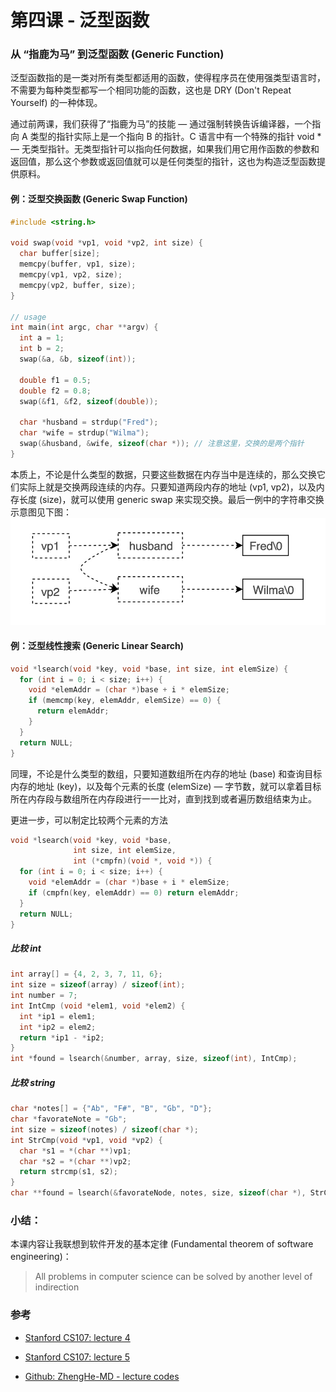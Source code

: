 # 第四课 - 泛型函数

### 从 “指鹿为马” 到泛型函数 \(Generic Function\)

泛型函数指的是一类对所有类型都适用的函数，使得程序员在使用强类型语言时，不需要为每种类型都写一个相同功能的函数，这也是 DRY \(Don't Repeat Yourself\) 的一种体现。

通过前两课，我们获得了“指鹿为马”的技能 — 通过强制转换告诉编译器，一个指向 A 类型的指针实际上是一个指向 B 的指针。C 语言中有一个特殊的指针 void \* — 无类型指针。无类型指针可以指向任何数据，如果我们用它用作函数的参数和返回值，那么这个参数或返回值就可以是任何类型的指针，这也为构造泛型函数提供原料。

#### 例：泛型交换函数 \(Generic Swap Function\)

```c
#include <string.h>

void swap(void *vp1, void *vp2, int size) {
  char buffer[size];
  memcpy(buffer, vp1, size);
  memcpy(vp1, vp2, size);
  memcpy(vp2, buffer, size);
}

// usage
int main(int argc, char **argv) {
  int a = 1;
  int b = 2;
  swap(&a, &b, sizeof(int));
  
  double f1 = 0.5;
  double f2 = 0.8;
  swap(&f1, &f2, sizeof(double));
  
  char *husband = strdup("Fred");
  char *wife = strdup("Wilma");
  swap(&husband, &wife, sizeof(char *)); // 注意这里，交换的是两个指针
}
```

本质上，不论是什么类型的数据，只要这些数据在内存当中是连续的，那么交换它们实际上就是交换两段连续的内存。只要知道两段内存的地址 \(vp1, vp2\)，以及内存长度 \(size\)，就可以使用 generic swap 来实现交换。最后一例中的字符串交换示意图见下图：![](/assets/cs107-lecture-4-swap-string.jpg)

#### 例：泛型线性搜索 \(Generic Linear Search\)

```c
void *lsearch(void *key, void *base, int size, int elemSize) {
  for (int i = 0; i < size; i++) {
    void *elemAddr = (char *)base + i * elemSize;
    if (memcmp(key, elemAddr, elemSize) == 0) {
      return elemAddr;
    }
  }
  return NULL;
}
```

同理，不论是什么类型的数组，只要知道数组所在内存的地址 \(base\) 和查询目标内存的地址 \(key\)，以及每个元素的长度 \(elemSize\) — 字节数，就可以拿着目标所在内存段与数组所在内存段进行一一比对，直到找到或者遍历数组结束为止。

更进一步，可以制定比较两个元素的方法

```c
void *lsearch(void *key, void *base,
              int size, int elemSize,
              int (*cmpfn)(void *, void *)) {
  for (int i = 0; i < size; i++) {
    void *elemAddr = (char *)base + i * elemSize;
    if (cmpfn(key, elemAddr) == 0) return elemAddr;
  }
  return NULL;
}
```

##### 比较 int

```c
int array[] = {4, 2, 3, 7, 11, 6};
int size = sizeof(array) / sizeof(int);
int number = 7;
int IntCmp (void *elem1, void *elem2) {
  int *ip1 = elem1;
  int *ip2 = elem2;
  return *ip1 - *ip2;
}
int *found = lsearch(&number, array, size, sizeof(int), IntCmp);
```

##### 比较 string

```c
char *notes[] = {"Ab", "F#", "B", "Gb", "D"};
char *favorateNote = "Gb";
int size = sizeof(notes) / sizeof(char *);
int StrCmp(void *vp1, void *vp2) {
  char *s1 = *(char **)vp1;
  char *s2 = *(char **)vp2;
  return strcmp(s1, s2);
}
char **found = lsearch(&favorateNode, notes, size, sizeof(char *), StrCmp);
```

### 小结：

本课内容让我联想到软件开发的基本定律 \(Fundamental theorem of software engineering\)：

> All problems in computer science can be solved by another level of indirection

### 参考

* [Stanford CS107: lecture 4](https://www.youtube.com/watch?v=_eR4rxnM7Lc&index=4&list=PL9D558D49CA734A02)

* [Stanford CS107: lecture 5](https://www.youtube.com/watch?v=73Z7gaAvovQ&list=PL9D558D49CA734A02&index=5)

* [Github: ZhengHe-MD - lecture codes](https://github.com/ZhengHe-MD/cs107-lecture-codes)



